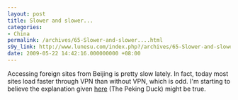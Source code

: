 ```yaml
---
layout: post
title: Slower and slower...
categories:
- China
permalink: /archives/65-Slower-and-slower....html
s9y_link: http://www.lunesu.com/index.php?/archives/65-Slower-and-slower....html
date: 2009-05-22 14:42:16.000000000 +08:00
---
```

Accessing foreign sites from Beijing is pretty slow lately. In fact, today most sites load faster through VPN than without VPN, which is odd. I'm starting to believe the explanation given <a href="http://www.pekingduck.org/2009/05/the-chinese-internet-as-june-4-approaches/" title="The Chinese Internet as June 4 approaches">here</a> (The Peking Duck) might be true.
